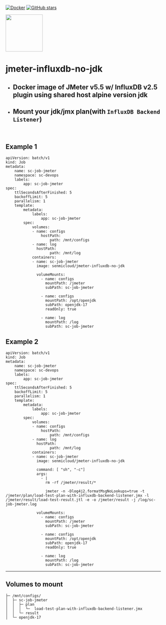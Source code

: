 [![Docker](https://badgen.net/badge/icon/senmicloud%2fjmeter-influxdb-no-jdk?icon=docker&label)](https://hub.docker.com/r/senmicloud/jmeter-influxdb-no-jdk) [![GitHub stars](https://img.shields.io/github/stars/SenmiCloud/jmeter-influxdb-no-jdk.svg?style=social&label=Star&maxAge=2592000)](https://github.com/SenmiCloud/jmeter-influxdb-no-jdk)

<img src="https://avatars.githubusercontent.com/u/54386046?v=4" width="120"/>

# jmeter-influxdb-no-jdk
- ## Docker image of JMeter v5.5 w/ InfluxDB v2.5 plugin using shared host alpine version jdk
- ## Mount your jdk/jmx plan(with `InfluxDB Backend Listener`)
<br>

## Example 1
```
apiVersion: batch/v1
kind: Job
metadata:
    name: sc-job-jmeter
    namespace: sc-devops
    labels:
        app: sc-job-jmeter
spec:
    ttlSecondsAfterFinished: 5
    backoffLimit: 5
    parallelism: 1
    template:
        metadata:
            labels:
                app: sc-job-jmeter
        spec:
            volumes:
            - name: configs
                hostPath:
                    path: /mnt/configs
            - name: log
              hostPath:
                    path: /mnt/log
            containers:
            - name: sc-job-jmeter
              image: senmicloud/jmeter-influxdb-no-jdk

              volumeMounts:
                - name: configs
                  mountPath: /jmeter
                  subPath: sc-job-jmeter

                - name: configs
                  mountPath: /opt/openjdk
                  subPath: openjdk-17
                  readOnly: true

                - name: log
                  mountPath: /log
                  subPath: sc-job-jmeter
```
## Example 2
```
apiVersion: batch/v1
kind: Job
metadata:
    name: sc-job-jmeter
    namespace: sc-devops
    labels:
        app: sc-job-jmeter
spec:
    ttlSecondsAfterFinished: 5
    backoffLimit: 5
    parallelism: 1
    template:
        metadata:
            labels:
                app: sc-job-jmeter
        spec:
            volumes:
            - name: configs
                hostPath:
                    path: /mnt/configs
            - name: log
              hostPath:
                    path: /mnt/log
            containers:
            - name: sc-job-jmeter
              image: senmicloud/jmeter-influxdb-no-jdk

              command: [ "sh", "-c"]
              args:
                - |
                  rm -rf /jmeter/result/*

                  jmeter -n -Dlog4j2.formatMsgNoLookups=true -t /jmeter/plan/load-test-plan-with-influxdb-backend-listener.jmx -l /jmeter/result/load-test-result.jtl -e -o /jmeter/result -j /log/sc-job-jmeter.log

              volumeMounts:
                - name: configs
                  mountPath: /jmeter
                  subPath: sc-job-jmeter

                - name: configs
                  mountPath: /opt/openjdk
                  subPath: openjdk-17
                  readOnly: true

                - name: log
                  mountPath: /log
                  subPath: sc-job-jmeter
```
---
## Volumes to mount
```
├─ /mnt/configs/
│  ├─ sc-job-jmeter
│  │  ├─ plan
│  │  │  └─  load-test-plan-with-influxdb-backend-listener.jmx
│  │  └─ result
│  └─ openjdk-17
```